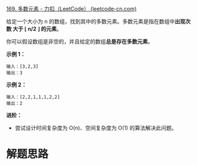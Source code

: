 [169. 多数元素 - 力扣（LeetCode） (leetcode-cn.com)](https://leetcode-cn.com/problems/majority-element/)

给定一个大小为 n 的数组，找到其中的多数元素。多数元素是指在数组中**出现次数 大于 ⌊ n/2 ⌋ 的元素**。

你可以假设数组是非空的，并且给定的数组**总是存在多数元素**。

**示例 1：**

```
输入：[3,2,3]
输出：3
```

**示例 2：**

~~~
输入：[2,2,1,1,1,2,2]
输出：2
~~~

**进阶：**

- 尝试设计时间复杂度为 O(n)、空间复杂度为 O(1) 的算法解决此问题。

# 解题思路

